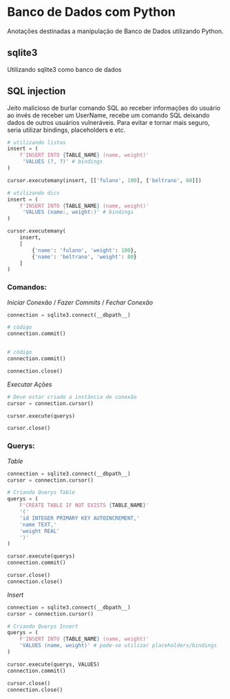 # Banco de Dados com Python
Anotações destinadas a manipulação de Banco de Dados utilizando Python.

## sqlite3
Utilizando sqlite3 como banco de dados

## SQL injection
Jeito malicioso de burlar comando SQL ao receber informações do usuário ao invés de receber um UserName, recebe um comando SQL deixando dados de outros usuários vulneráveis. Para evitar e tornar mais seguro, seria utilizar bindings, placeholders e etc.
```Python
# utilizando listas
insert = (
    f'INSERT INTO {TABLE_NAME} (name, weight)'
     'VALUES (?, ?)' # bindings
)

cursor.executemany(insert, [['fulano', 100], ['beltrano', 80]])
```
```Python
# utilizando dics
insert = (
    f'INSERT INTO {TABLE_NAME} (name, weight)'
     'VALUES (name:, weight:)' # bindings
)

cursor.executemany(
    insert, 
    [
        {'name': 'fulano', 'weight': 100},
        {'name': 'beltrano', 'weight': 80}
    ]
)
```
### Comandos:
_Iniciar Conexão_ / _Fazer Commits_ / _Fechar Conexão_
```Python
connection = sqlite3.connect(__dbpath__)

# código
connection.commit()


# código
connection.commit()

connection.close()
```
_Executar Ações_
```Python
# Deve estar criado a instância de conexão
cursor = connection.cursor()

cursor.execute(querys)

cursor.close()
```

### Querys:
_Table_
```Python
connection = sqlite3.connect(__dbpath__)
cursor = connection.cursor()

# Criando Querys Table
querys = (
    F'CREATE TABLE IF NOT EXISTS {TABLE_NAME}'
    '('
    'id INTEGER PRIMARY KEY AUTOINCREMENT,'
    'name TEXT,'
    'weight REAL'
    ')'
)

cursor.execute(querys)
connection.commit()

cursor.close()
connection.close()
```
_Insert_
```Python
connection = sqlite3.connect(__dbpath__)
cursor = connection.cursor()

# Criando Querys Insert
querys = (
    F'INSERT INTO {TABLE_NAME} (name, weight)'
    'VALUES (name, weight)' # pode-se utilizar placeholders/bindings
)

cursor.execute(querys, VALUES)
connection.commit()

cursor.close()
connection.close()
```
